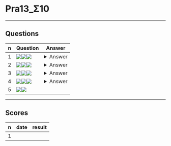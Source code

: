 # Pra13_Σ10

---

## Questions
|n|Question|Answer|
|-|--------|------|
|1|<img src="https://i.imgur.com/4Z8rQaW.png"><img src="https://i.imgur.com/IgYBfmN.png"><img src="https://i.imgur.com/fImf7El.png">|<details><summary>Answer</summary><img src="https://i.imgur.com/iSZk6cG.png"></details>|
|2|<img src="https://i.imgur.com/rZic8L1.png"><img src="https://i.imgur.com/X44JGRo.png"><img src="https://i.imgur.com/r4mbcQ1.png">|<details><summary>Answer</summary><img src="https://i.imgur.com/TPu0P5Q.png"></details>|
|3|<img src="https://i.imgur.com/rZic8L1.png"><img src="https://i.imgur.com/X44JGRo.png"><img src="https://i.imgur.com/de8xERB.png">|<details><summary>Answer</summary><img src="https://i.imgur.com/EZ9Dqjh.png"></details>|
|4|<img src="https://i.imgur.com/4Z8rQaW.png"><img src="https://i.imgur.com/IgYBfmN.png"><img src="https://i.imgur.com/d5do3G4.png">|<details><summary>Answer</summary><img src="https://i.imgur.com/SVSZPrt.png"></details>|
|5|<img src="https://i.imgur.com/4Z8rQaW.png"><img src="https://i.imgur.com/IgYBfmN.png">

---

## Scores
|n|date|result|
|-|----|------|
|1|
